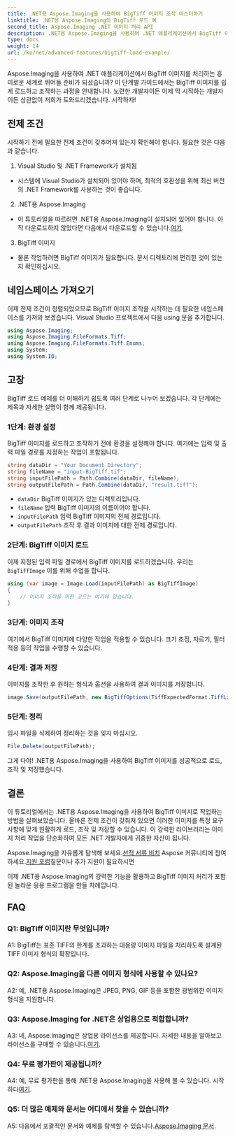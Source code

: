 ```yaml
---
title: .NET용 Aspose.Imaging을 사용하여 BigTiff 이미지 조작 마스터하기
linktitle: .NET용 Aspose.Imaging의 BigTiff 로드 예
second_title: Aspose.Imaging .NET 이미지 처리 API
description: .NET용 Aspose.Imaging을 사용하여 .NET 애플리케이션에서 BigTiff 이미지를 조작하는 방법을 알아보세요. 원활한 이미지 처리를 위한 단계별 가이드를 따르세요.
type: docs
weight: 14
url: /ko/net/advanced-features/bigtiff-load-example/
---
```

Aspose.Imaging을 사용하여 .NET 애플리케이션에서 BigTiff 이미지를 처리하는 흥미로운 세계로 뛰어들 준비가 되셨습니까? 이 단계별 가이드에서는 BigTiff 이미지를 쉽게 로드하고 조작하는 과정을 안내합니다. 노련한 개발자이든 이제 막 시작하는 개발자이든 상관없이 저희가 도와드리겠습니다. 시작하자!

## 전제 조건

시작하기 전에 필요한 전제 조건이 갖추어져 있는지 확인해야 합니다. 필요한 것은 다음과 같습니다.

1. Visual Studio 및 .NET Framework가 설치됨
- 시스템에 Visual Studio가 설치되어 있어야 하며, 최적의 호환성을 위해 최신 버전의 .NET Framework를 사용하는 것이 좋습니다.

2. .NET용 Aspose.Imaging
-  이 튜토리얼을 따르려면 .NET용 Aspose.Imaging이 설치되어 있어야 합니다. 아직 다운로드하지 않았다면 다음에서 다운로드할 수 있습니다.[여기](https://releases.aspose.com/imaging/net/).

3. BigTiff 이미지
- 물론 작업하려면 BigTiff 이미지가 필요합니다. 문서 디렉토리에 편리한 것이 있는지 확인하십시오.

## 네임스페이스 가져오기

이제 전제 조건이 정렬되었으므로 BigTiff 이미지 조작을 시작하는 데 필요한 네임스페이스를 가져와 보겠습니다. Visual Studio 프로젝트에서 다음 using 문을 추가합니다.

```csharp
using Aspose.Imaging;
using Aspose.Imaging.FileFormats.Tiff;
using Aspose.Imaging.FileFormats.Tiff.Enums;
using System;
using System.IO;
```

## 고장

BigTiff 로드 예제를 더 이해하기 쉽도록 여러 단계로 나누어 보겠습니다. 각 단계에는 제목과 자세한 설명이 함께 제공됩니다.

### 1단계: 환경 설정

BigTiff 이미지를 로드하고 조작하기 전에 환경을 설정해야 합니다. 여기에는 입력 및 출력 파일 경로를 지정하는 작업이 포함됩니다.

```csharp
string dataDir = "Your Document Directory";
string fileName = "input-BigTiff.tif";
string inputFilePath = Path.Combine(dataDir, fileName);
string outputFilePath = Path.Combine(dataDir, "result.tiff");
```

- `dataDir` BigTiff 이미지가 있는 디렉토리입니다.
- `fileName` 입력 BigTiff 이미지의 이름이어야 합니다.
- `inputFilePath` 입력 BigTiff 이미지의 전체 경로입니다.
- `outputFilePath` 조작 후 결과 이미지에 대한 전체 경로입니다.

### 2단계: BigTiff 이미지 로드

 이제 지정된 입력 파일 경로에서 BigTiff 이미지를 로드하겠습니다. 우리는`BigTiffImage` 이를 위해 수업을 합니다.

```csharp
using (var image = Image.Load(inputFilePath) as BigTiffImage)
{
    // 이미지 조작을 위한 코드는 여기에 있습니다.
}
```

### 3단계: 이미지 조작

여기에서 BigTiff 이미지에 다양한 작업을 적용할 수 있습니다. 크기 조정, 자르기, 필터 적용 등의 작업을 수행할 수 있습니다.

### 4단계: 결과 저장

이미지를 조작한 후 원하는 형식과 옵션을 사용하여 결과 이미지를 저장합니다.

```csharp
image.Save(outputFilePath, new BigTiffOptions(TiffExpectedFormat.TiffLzwRgba));
```

### 5단계: 정리

임시 파일을 삭제하여 정리하는 것을 잊지 마십시오.

```csharp
File.Delete(outputFilePath);
```

그게 다야! .NET용 Aspose.Imaging을 사용하여 BigTiff 이미지를 성공적으로 로드, 조작 및 저장했습니다.

## 결론

이 튜토리얼에서는 .NET용 Aspose.Imaging을 사용하여 BigTiff 이미지로 작업하는 방법을 살펴보았습니다. 올바른 전제 조건이 갖춰져 있으면 이러한 이미지를 특정 요구 사항에 맞게 원활하게 로드, 조작 및 저장할 수 있습니다. 이 강력한 라이브러리는 이미지 처리 작업을 단순화하여 모든 .NET 개발자에게 귀중한 자산이 됩니다.

 Aspose.Imaging을 자유롭게 탐색해 보세요.[선적 서류 비치](https://reference.aspose.com/imaging/net/) Aspose 커뮤니티에 참여하세요.[지원 포럼](https://forum.aspose.com/)질문이나 추가 지원이 필요하시면

이제 .NET용 Aspose.Imaging의 강력한 기능을 활용하고 BigTiff 이미지 처리가 포함된 놀라운 응용 프로그램을 만들 차례입니다.

## FAQ

### Q1: BigTiff 이미지란 무엇입니까?

A1: BigTiff는 표준 TIFF의 한계를 초과하는 대용량 이미지 파일을 처리하도록 설계된 TIFF 이미지 형식의 확장입니다.

### Q2: Aspose.Imaging을 다른 이미지 형식에 사용할 수 있나요?

A2: 예, .NET용 Aspose.Imaging은 JPEG, PNG, GIF 등을 포함한 광범위한 이미지 형식을 지원합니다.

### Q3: Aspose.Imaging for .NET은 상업용으로 적합합니까?

 A3: 네, Aspose.Imaging은 상업용 라이선스를 제공합니다. 자세한 내용을 알아보고 라이선스를 구매할 수 있습니다.[여기](https://purchase.aspose.com/buy).

### Q4: 무료 평가판이 제공됩니까?

 A4: 예, 무료 평가판을 통해 .NET용 Aspose.Imaging을 사용해 볼 수 있습니다. 시작하다[여기](https://releases.aspose.com/).

### Q5: 더 많은 예제와 문서는 어디에서 찾을 수 있습니까?

 A5: 다음에서 포괄적인 문서와 예제를 탐색할 수 있습니다.[Aspose.Imaging 문서](https://reference.aspose.com/imaging/net/).